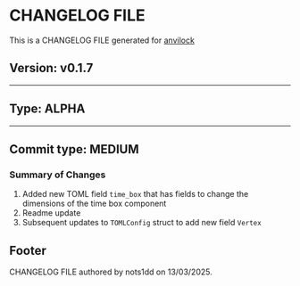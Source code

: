 # CHANGELOG FILE

This is a CHANGELOG FILE generated for [anvilock](https://github.com/muvilon/anvilock)

## Version: v0.1.7

---

## Type: **ALPHA**

---

## Commit type: **MEDIUM**

### Summary of Changes

1. Added new TOML field `time_box` that has fields to change the dimensions of the time box component
2. Readme update
3. Subsequent updates to `TOMLConfig` struct to add new field `Vertex`

## Footer

CHANGELOG FILE authored by nots1dd on 13/03/2025.

